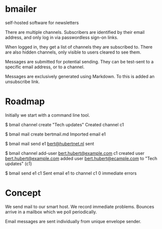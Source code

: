 # bmailer
self-hosted software for newsletters

There are multiple channels. Subscribers are identified by their email
address, and only log in via passwordless sign-on links.

When logged in, they get a list of channels they are subscribed to. 
There are also hidden channels, only visible to users cleared to see them.

Messages are submitted for potential sending. They can be test-sent to a
specific email address, or to a channel.

Messages are exclusively generated using Markdown. To this is added an
unsubscribe link.

# Roadmap
Initially we start with a command line tool. 

$ bmail channel create "Tech updates"
Created channel c1

$ bmail mail create bertmail.md
Imported email e1

$ bmail mail send e1 bert@hubertnet.nl
sent

$ bmail channel add-user bert.hubert@example.com c1
created user bert.hubert@example.com
added user bert.hubert@ecample.com to "Tech updates" (c1)

$ bmail send e1 c1
Sent email e1 to channel c1
0 immediate errors

# Concept
We send mail to our smart host. We record immediate problems.
Bounces arrive in a mailbox which we poll periodically. 

Email messages are sent individually from unique envelope sender.

